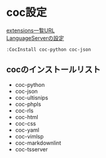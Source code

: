 # coc設定
[extensions一覧URL](https://github.com/neoclide/coc.nvim/wiki/Using-coc-extensions)  
[LanguageServerの設定](https://github.com/neoclide/coc.nvim/wiki/Language-servers#supported-features)

```
:CocInstall coc-python coc-json
```

## cocのインストールリスト
- coc-python
- coc-json
- coc-ultisnips
- coc-phpls
- coc-rls
- coc-html
- coc-css
- coc-yaml
- coc-vimlsp
- coc-markdownlint
- coc-tsserver
